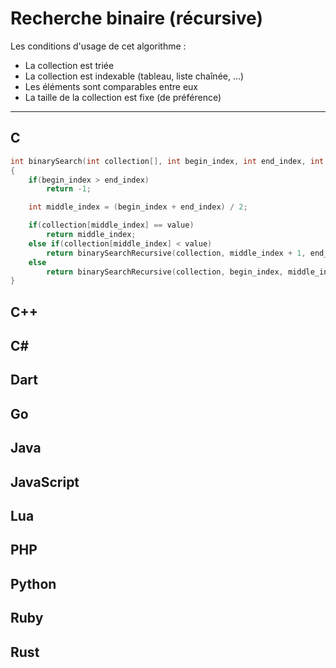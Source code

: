 # Recherche binaire (récursive)

Les conditions d'usage de cet algorithme :

+ La collection est triée
+ La collection est indexable (tableau, liste chaînée, ...)
+ Les éléments sont comparables entre eux
+ La taille de la collection est fixe (de préférence)

---

## C

```c
int binarySearch(int collection[], int begin_index, int end_index, int value)
{
    if(begin_index > end_index)
        return -1;

    int middle_index = (begin_index + end_index) / 2;

    if(collection[middle_index] == value)
        return middle_index;
    else if(collection[middle_index] < value)
        return binarySearchRecursive(collection, middle_index + 1, end_index, value);
    else
        return binarySearchRecursive(collection, begin_index, middle_index - 1, value);
}
```

## C++

## C#

## Dart

## Go

## Java

## JavaScript

## Lua

## PHP

## Python

## Ruby

## Rust
